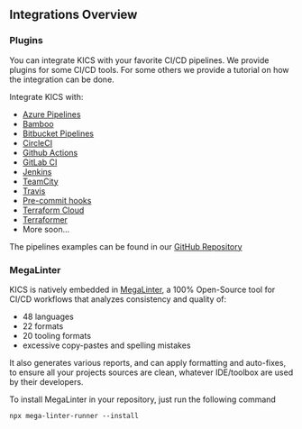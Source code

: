 ## Integrations Overview

### Plugins

You can integrate KICS with your favorite CI/CD pipelines.
We provide plugins for some CI/CD tools. For some others we provide a tutorial on how the integration can be done.

Integrate KICS with:

- [Azure Pipelines](integrations_azurepipelines.md)
- [Bamboo](integrations_bamboo.md)
- [Bitbucket Pipelines](integrations_bitbucketpipelines.md)
- [CircleCI](integrations_circleci.md)
- [Github Actions](integrations_ghactions.md)
- [GitLab CI](integrations_gitlabci.md)
- [Jenkins](integrations_jenkins.md)
- [TeamCity](integrations_teamcity.md)
- [Travis](integrations_travisci.md)
- [Pre-commit hooks](integrations_pre_commit.md)
- [Terraform Cloud](integration_tfcloud.md)
- [Terraformer](integrations_terraformer.md)
- More soon...

The pipelines examples can be found in our [GitHub Repository](https://github.com/Checkmarx/kics/tree/master/examples)

### MegaLinter

KICS is natively embedded in [MegaLinter](https://megalinter.github.io/), a 100% Open-Source tool for CI/CD workflows that analyzes consistency and quality of:

- 48 languages
- 22 formats
- 20 tooling formats
- excessive copy-pastes and spelling mistakes

It also generates various reports, and can apply formatting and auto-fixes, to ensure all your projects sources are clean, whatever IDE/toolbox are used by their developers.

To install MegaLinter in your repository, just run the following command

`npx mega-linter-runner --install`
